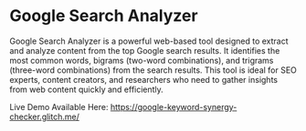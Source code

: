 # Google Search Analyzer

Google Search Analyzer is a powerful web-based tool designed to extract and analyze content from the top Google search results. It identifies the most common words, bigrams (two-word combinations), and trigrams (three-word combinations) from the search results. This tool is ideal for SEO experts, content creators, and researchers who need to gather insights from web content quickly and efficiently.

Live Demo Available Here: https://google-keyword-synergy-checker.glitch.me/
